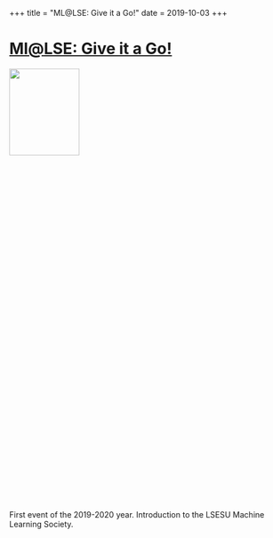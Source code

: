 +++
title = "ML@LSE: Give it a Go!"
date = 2019-10-03
+++

# [Ml@LSE: Give it a Go!](https://www.facebook.com/events/2368775676679185/)

<img src = "https://scontent.fhkg10-1.fna.fbcdn.net/v/t1.0-9/71323806_459931707946382_5225162014363484160_o.jpg?_nc_cat=104&_nc_sid=b386c4&_nc_ohc=NwnkB_XzR3oAX-mV1ww&_nc_ht=scontent.fhkg10-1.fna&oh=b68d2e23836ca87d1cd11ce461490eee&oe=5F15CD5F" height=20% width=50%> 

First event of the 2019-2020 year. Introduction to the LSESU Machine Learning Society.

